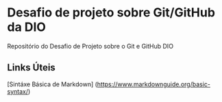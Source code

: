 # Desafio de projeto sobre Git/GitHub da DIO
Repositório do Desafio de Projeto sobre o Git e GitHub DIO

## Links Úteis
[Sintáxe Básica de Markdown] (https://www.markdownguide.org/basic-syntax/)
